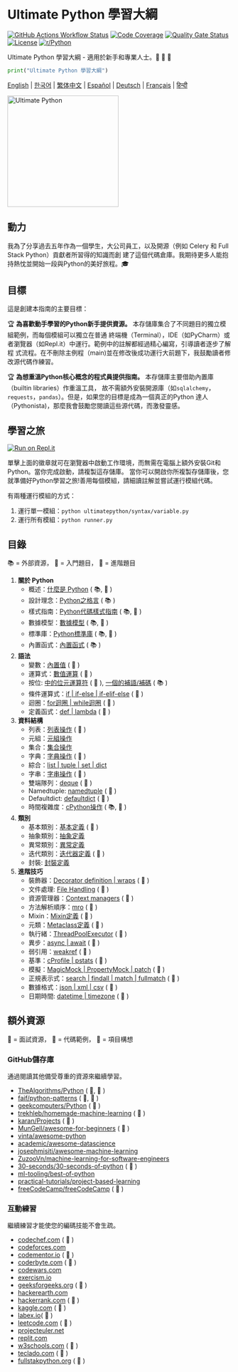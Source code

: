 # Ultimate Python 學習大綱

[![GitHub Actions Workflow Status](https://img.shields.io/github/actions/workflow/status/huangsam/ultimate-python/ci.yml)](https://github.com/huangsam/ultimate-python/actions)
[![Code Coverage](https://img.shields.io/codecov/c/github/huangsam/ultimate-python)](https://codecov.io/gh/huangsam/ultimate-python)
[![Quality Gate Status](https://img.shields.io/sonar/quality_gate/huangsam_ultimate-python?server=https%3A%2F%2Fsonarcloud.io)](https://sonarcloud.io/dashboard?id=huangsam_ultimate-python)
[![License](https://img.shields.io/github/license/huangsam/ultimate-python)](https://github.com/huangsam/ultimate-python/blob/main/LICENSE)
[![r/Python](https://img.shields.io/badge/reddit-original_post-red)](https://www.reddit.com/r/Python/comments/inllmf/ultimate_python_study_guide/)

Ultimate Python 學習大綱 - 適用於新手和專業人士。🐍 🐍 🐍

```python
print("Ultimate Python 學習大綱")
```

[English](README.md) |
[한국어](README.ko.md) |
[繁体中文](README.zh_tw.md) |
[Español](README.es.md) |
[Deutsch](README.de.md) |
[Français](README.fr.md) |
[हिन्दी](README.hi.md)

<img src="images/ultimatepython.webp" alt="Ultimate Python" width="250px" />

## 動力

我為了分享過去五年作為一個學生，大公司員工，以及開源（例如 Celery 和 Full Stack Python）貢獻者所習得的知識而創
建了這個代碼倉庫。我期待更多人能抱持熱忱並開始一段與Python的美好旅程。🎓

## 目標

這是創建本指南的主要目標：

🏆 **為喜歡動手學習的Python新手提供資源。** 本存儲庫集合了不同題目的獨立模組範例，而每個模組可以獨立在普通
終端機（Terminal），IDE（如PyCharm）或者瀏覽器（如Repl.it）中運行。範例中的註解都經過精心編寫，引導讀者逐步了解程
式流程。在不刪除主例程（main)並在修改後成功運行大前題下，我鼓勵讀者修改源代碼作練習。

🏆 **為想重溫Python核心概念的程式員提供指南。** 本存儲庫主要借助內置庫（builtin libraries）作重溫工具，
故不需額外安裝開源庫（如`sqlalchemy`，`requests`，`pandas`）。但是，如果您的目標是成為一個真正的Python
達人（Pythonista)，那麼我會鼓勵您閱讀這些源代碼，而激發靈感。

## 學習之旅

[![Run on Repl.it](https://repl.it/badge/github/huangsam/ultimate-python)](https://repl.it/github/huangsam/ultimate-python)

單擊上面的徽章就可在瀏覽器中啟動工作環境，而無需在電腦上額外安裝Git和Python。當你完成啟動，請複製這存儲庫。
當你可以開啟你所複製存儲庫後，您就準備好Python學習之旅!善用每個模組，請細讀註解並嘗試運行模組代碼。

有兩種運行模組的方式：

1. 運行單一模組：`python ultimatepython/syntax/variable.py`
2. 運行所有模組：`python runner.py`

## 目錄

📚 = 外部資源，
🍰 = 入門題目，
🤯 = 進階題目

1. **關於 Python**
    - 概述：[什麼是 Python](https://github.com/trekhleb/learn-python/blob/master/src/getting_started/what_is_python.md) ( 📚, 🍰 )
    - 設計理念：[Python之格言](https://www.python.org/dev/peps/pep-0020/) ( 📚 )
    - 樣式指南：[Python代碼樣式指南](https://www.python.org/dev/peps/pep-0008/) ( 📚, 🤯 )
    - 數據模型：[數據模型](https://docs.python.org/3/reference/datamodel.html) ( 📚, 🤯 )
    - 標準庫：[Python標準庫](https://docs.python.org/3/library/) ( 📚, 🤯 )
    - 內置函式：[內置函式](https://docs.python.org/3/library/functions.html) ( 📚 )
2. **語法**
    - 變數：[內置值](ultimatepython/syntax/variable.py) ( 🍰 )
    - 運算式：[數值運算](ultimatepython/syntax/expression.py) ( 🍰 )
    - 按位: [中的位元運算符](ultimatepython/syntax/bitwise.py) ( 🍰 ), [一個的補語/補碼](https://www.geeksforgeeks.org/difference-between-1s-complement-representation-and-2s-complement-representation-technique/) ( 📚 )
    - 條件運算式：[if | if-else | if-elif-else](ultimatepython/syntax/conditional.py) ( 🍰 )
    - 迴圈：[for迴圈 | while迴圈](ultimatepython/syntax/loop.py) ( 🍰 )
    - 定義函式：[def | lambda](ultimatepython/syntax/function.py) ( 🍰 )
3. **資料結構**
    - 列表：[列表操作](ultimatepython/data_structures/list.py) ( 🍰 )
    - 元組：[元組操作](ultimatepython/data_structures/tuple.py)
    - 集合：[集合操作](ultimatepython/data_structures/set.py)
    - 字典：[字典操作](ultimatepython/data_structures/dict.py) ( 🍰 )
    - 綜合：[list | tuple | set | dict](ultimatepython/data_structures/comprehension.py)
    - 字串：[字串操作](ultimatepython/data_structures/string.py) ( 🍰 )
    - 雙端隊列：[deque](ultimatepython/data_structures/deque.py) ( 🤯 )
    - Namedtuple: [namedtuple](ultimatepython/data_structures/namedtuple.py) ( 🤯 )
    - Defaultdict: [defaultdict](ultimatepython/data_structures/defaultdict.py) ( 🤯 )
    - 時間複雜度：[cPython操作](https://wiki.python.org/moin/TimeComplexity) ( 📚, 🤯 )
4. **類別**
    - 基本類別：[基本定義](ultimatepython/classes/basic_class.py) ( 🍰 )
    - 抽象類別：[抽象定義](ultimatepython/classes/abstract_class.py)
    - 異常類別：[異常定義](ultimatepython/classes/exception_class.py)
    - 迭代類別：[迭代器定義](ultimatepython/classes/iterator_class.py) ( 🤯 )
    - 封裝: [封裝定義](ultimatepython/classes/encapsulation.py)
5. **進階技巧**
    - 裝飾器：[Decorator definition | wraps](ultimatepython/advanced/decorator.py) ( 🤯 )
    - 文件處理: [File Handling](ultimatepython/advanced/file_handling.py) ( 🤯 )
    - 資源管理器：[Context managers](ultimatepython/advanced/context_manager.py) ( 🤯 )
    - 方法解析順序：[mro](ultimatepython/advanced/mro.py) ( 🤯 )
    - Mixin：[Mixin定義](ultimatepython/advanced/mixin.py) ( 🤯 )
    - 元類：[Metaclass定義](ultimatepython/advanced/meta_class.py) ( 🤯 )
    - 執行緒：[ThreadPoolExecutor](ultimatepython/advanced/thread.py) ( 🤯 )
    - 異步：[async | await](ultimatepython/advanced/async.py) ( 🤯 )
    - 弱引用：[weakref](ultimatepython/advanced/weak_ref.py) ( 🤯 )
    - 基準：[cProfile | pstats](ultimatepython/advanced/benchmark.py) ( 🤯 )
    - 模擬：[MagicMock | PropertyMock | patch](ultimatepython/advanced/mocking.py) ( 🤯 )
    - 正規表示式：[search | findall | match | fullmatch](ultimatepython/advanced/regex.py) ( 🤯 )
    - 數據格式：[json | xml | csv](ultimatepython/advanced/data_format.py) ( 🤯 )
    - 日期時間: [datetime | timezone](ultimatepython/advanced/date_time.py) ( 🤯 )

## 額外資源

👔 = 面試資源，
🧪 = 代碼範例，
🧠 = 項目構想

### GitHub儲存庫

通過閱讀其他備受尊重的資源來繼續學習。

- [TheAlgorithms/Python](https://github.com/TheAlgorithms/Python) ( 👔, 🧪 )
- [faif/python-patterns](https://github.com/faif/python-patterns) ( 👔, 🧪 )
- [geekcomputers/Python](https://github.com/geekcomputers/Python) ( 🧪 )
- [trekhleb/homemade-machine-learning](https://github.com/trekhleb/homemade-machine-learning) ( 🧪 )
- [karan/Projects](https://github.com/karan/Projects) ( 🧠 )
- [MunGell/awesome-for-beginners](https://github.com/MunGell/awesome-for-beginners) ( 🧠 )
- [vinta/awesome-python](https://github.com/vinta/awesome-python)
- [academic/awesome-datascience](https://github.com/academic/awesome-datascience)
- [josephmisiti/awesome-machine-learning](https://github.com/josephmisiti/awesome-machine-learning)
- [ZuzooVn/machine-learning-for-software-engineers](https://github.com/ZuzooVn/machine-learning-for-software-engineers)
- [30-seconds/30-seconds-of-python](https://github.com/30-seconds/30-seconds-of-python) ( 🧪 )
- [ml-tooling/best-of-python](https://github.com/ml-tooling/best-of-python)
- [practical-tutorials/project-based-learning](https://github.com/practical-tutorials/project-based-learning#python)
- [freeCodeCamp/freeCodeCamp](https://github.com/freeCodeCamp/freeCodeCamp) ( 👔 )

### 互動練習

繼續練習才能使您的編碼技能不會生疏。

- [codechef.com](https://www.codechef.com/) ( 👔 )
- [codeforces.com](https://codeforces.com/)
- [codementor.io](https://www.codementor.io) ( 🧠 )
- [coderbyte.com](https://www.coderbyte.com/) ( 👔 )
- [codewars.com](https://www.codewars.com/)
- [exercism.io](https://exercism.io/)
- [geeksforgeeks.org](https://www.geeksforgeeks.org/) ( 👔 )
- [hackerearth.com](https://www.hackerearth.com/)
- [hackerrank.com](https://www.hackerrank.com/) ( 👔 )
- [kaggle.com](https://www.kaggle.com/) ( 🧠 )
- [labex.io](https://labex.io/exercises/python)( 🧪 )
- [leetcode.com](https://leetcode.com/) ( 👔 )
- [projecteuler.net](https://projecteuler.net/)
- [replit.com](https://replit.com/)
- [w3schools.com](https://www.w3schools.com/python/) ( 🧪 )
- [teclado.com](https://teclado.com/30-days-of-python/#prerequisites) ( 👔 )
- [fullstakpython.org](https://fullstackpython.org/) ( 🧪 )
